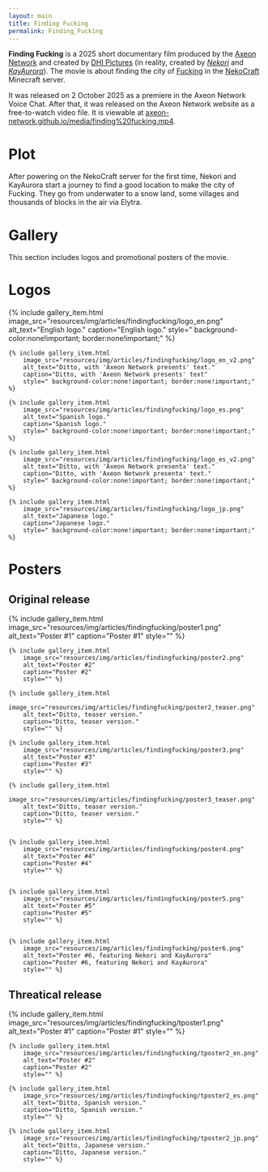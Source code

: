 ```yaml
---
layout: main
title: Finding Fucking
permalink: Finding_Fucking
---
```


**Finding Fucking** is a 2025 short documentary film produced by the [Axeon Network](Axeon_Network) and created by [DHI Pictures](Dogui_Heavy_Industries_Incorporated#dhi-pictures) (in reality, created by *[Nekori](Nekori64)* and *[KayAurora](KayAurora)*). The movie is about finding the city of [Fucking](Fucking,_Novaland) in the [NekoCraft](NekoCraft) Minecraft server.

It was released on 2 October 2025 as a premiere in the Axeon Network Voice Chat. After that, it was released on the Axeon Network website as a free-to-watch video file. It is viewable at [axeon-network.github.io/media/finding%20fucking.mp4](https://axeon-network.github.io/media/finding%20fucking.mp4).

# Plot

After powering on the NekoCraft server for the first time, Nekori and KayAurora start a journey to find a good location to make the city of Fucking. They go from underwater to a snow land, some villages and thousands of blocks in the air via Elytra.

# Gallery

This section includes logos and promotional posters of the movie.

# Logos

<div class="wiki-gallery">
    {% include gallery_item.html 
        image_src="resources/img/articles/findingfucking/logo_en.png" 
        alt_text="English logo." 
        caption="English logo."
        style=" background-color:none!important; border:none!important;" %}

    {% include gallery_item.html 
        image_src="resources/img/articles/findingfucking/logo_en_v2.png" 
        alt_text="Ditto, with 'Axeon Network presents' text." 
        caption="Ditto, with 'Axeon Network presents' text"
        style=" background-color:none!important; border:none!important;" %}

    {% include gallery_item.html 
        image_src="resources/img/articles/findingfucking/logo_es.png" 
        alt_text="Spanish logo." 
        caption="Spanish logo."
        style=" background-color:none!important; border:none!important;" %}

    {% include gallery_item.html 
        image_src="resources/img/articles/findingfucking/logo_es_v2.png" 
        alt_text="Ditto, with 'Axeon Network presenta' text." 
        caption="Ditto, with 'Axeon Network presenta' text."
        style=" background-color:none!important; border:none!important;" %}
        
    {% include gallery_item.html 
        image_src="resources/img/articles/findingfucking/logo_jp.png" 
        alt_text="Japanese logo." 
        caption="Japanese logo."
        style=" background-color:none!important; border:none!important;" %}
</div>

# Posters

## Original release

<div class="wiki-gallery">
    {% include gallery_item.html 
        image_src="resources/img/articles/findingfucking/poster1.png" 
        alt_text="Poster #1" 
        caption="Poster #1"
        style="" %}

    {% include gallery_item.html 
        image_src="resources/img/articles/findingfucking/poster2.png" 
        alt_text="Poster #2" 
        caption="Poster #2"
        style="" %}

    {% include gallery_item.html 
        image_src="resources/img/articles/findingfucking/poster2_teaser.png" 
        alt_text="Ditto, teaser version." 
        caption="Ditto, teaser version."
        style="" %}

    {% include gallery_item.html 
        image_src="resources/img/articles/findingfucking/poster3.png" 
        alt_text="Poster #3" 
        caption="Poster #3"
        style="" %}
        
    {% include gallery_item.html 
        image_src="resources/img/articles/findingfucking/poster3_teaser.png" 
        alt_text="Ditto, teaser version." 
        caption="Ditto, teaser version."
        style="" %}

    
    {% include gallery_item.html 
        image_src="resources/img/articles/findingfucking/poster4.png" 
        alt_text="Poster #4" 
        caption="Poster #4"
        style="" %}

        
    {% include gallery_item.html 
        image_src="resources/img/articles/findingfucking/poster5.png" 
        alt_text="Poster #5" 
        caption="Poster #5"
        style="" %}

        
    {% include gallery_item.html 
        image_src="resources/img/articles/findingfucking/poster6.png" 
        alt_text="Poster #6, featuring Nekori and KayAurora" 
        caption="Poster #6, featuring Nekori and KayAurora"
        style="" %}
</div>

## Threatical release

<div class="wiki-gallery">
    {% include gallery_item.html 
        image_src="resources/img/articles/findingfucking/tposter1.png" 
        alt_text="Poster #1" 
        caption="Poster #1"
        style="" %}

    {% include gallery_item.html 
        image_src="resources/img/articles/findingfucking/tposter2_en.png" 
        alt_text="Poster #2" 
        caption="Poster #2"
        style="" %}

    {% include gallery_item.html 
        image_src="resources/img/articles/findingfucking/tposter2_es.png" 
        alt_text="Ditto, Spanish version." 
        caption="Ditto, Spanish version."
        style="" %}

    {% include gallery_item.html 
        image_src="resources/img/articles/findingfucking/tposter2_jp.png" 
        alt_text="Ditto, Japanese version." 
        caption="Ditto, Japanese version."
        style="" %}
</div>